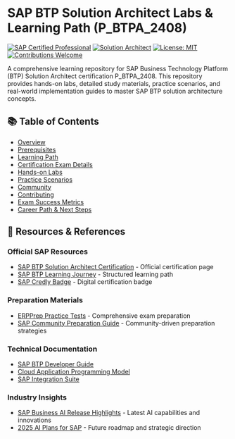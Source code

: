 # SAP BTP Solution Architect Labs & Learning Path (P_BTPA_2408)

[![SAP Certified Professional](https://img.shields.io/badge/SAP-Certified%20Professional-blue)](https://learning.sap.com/certifications/sap-certified-professional-solution-architect-sap-btp)
[![Solution Architect](https://img.shields.io/badge/Solution%20Architect-SAP%20BTP-green)](https://www.credly.com/org/sap/badge/sap-certified-professional-solution-architect-sap-btp)
[![License: MIT](https://img.shields.io/badge/License-MIT-yellow.svg)](https://opensource.org/licenses/MIT)
[![Contributions Welcome](https://img.shields.io/badge/contributions-welcome-brightgreen.svg?style=flat)](https://github.com/yourusername/sap-btp-solution-architect)

A comprehensive learning repository for SAP Business Technology Platform (BTP) Solution Architect certification P_BTPA_2408. This repository provides hands-on labs, detailed study materials, practice scenarios, and real-world implementation guides to master SAP BTP solution architecture concepts.

## 📚 Table of Contents

- [Overview](1-overview.md)
- [Prerequisites](2-prerequisites.md)
- [Learning Path](3-learning-path.md)
- [Certification Exam Details](4-certification-exam-details.md)
- [Hands-on Labs](5-hands-on-labs.md)
- [Practice Scenarios](6-practice-scenarios.md)
- [Community](7-community.md)
- [Contributing](8-contributing.md)
- [Exam Success Metrics](9-exam-success-metrics.md)
- [Career Path & Next Steps](10-career-path-next-steps.md)

## 📖 Resources & References

### Official SAP Resources
- [SAP BTP Solution Architect Certification](https://learning.sap.com/certifications/sap-certified-professional-solution-architect-sap-btp) - Official certification page
- [SAP BTP Learning Journey](https://learning.sap.com/learning-journeys/becoming-an-sap-btp-solution-architect) - Structured learning path
- [SAP Credly Badge](https://www.credly.com/org/sap/badge/sap-certified-professional-solution-architect-sap-btp) - Digital certification badge

### Preparation Materials
- [ERPPrep Practice Tests](https://www.erpprep.com/sap-business-technology-platform-btp/p-btpa-2408-sap-solution-architect-sap-btp) - Comprehensive exam preparation
- [SAP Community Preparation Guide](https://community.sap.com/t5/technology-blog-posts-by-members/conquering-the-sap-btp-solution-architect-certification-a-preparation-guide/ba-p/13974183) - Community-driven preparation strategies

### Technical Documentation
- [SAP BTP Developer Guide](https://help.sap.com/docs/BTP/65de2977205c403bbc107264b8eccf4b/5dd739823b824b539eee47b7860a00be.html)
- [Cloud Application Programming Model](https://cap.cloud.sap/docs/)
- [SAP Integration Suite](https://help.sap.com/docs/integration-suite/sap-integration-suite/what-is-sap-integration-suite)


### Industry Insights
- [SAP Business AI Release Highlights](https://news.sap.com/2025/01/sap-business-ai-q4-2024-release-highlights/) - Latest AI capabilities and innovations
- [2025 AI Plans for SAP](https://sapinsider.org/analyst-insights/2025-plans-for-sap-business-ai/) - Future roadmap and strategic direction
